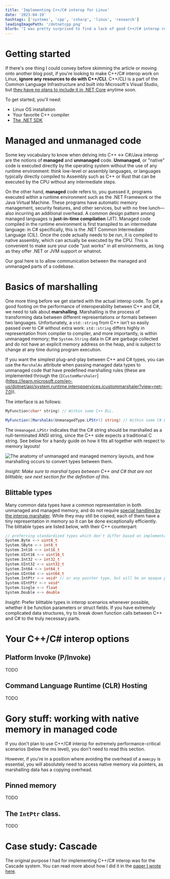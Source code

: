 ```yaml
---
title: 'Implementing C++/C# interop for Linux'
date: '2023-04-19'
hashtags: ['systems', 'cpp', 'csharp', 'linux', 'research']
leadingImagePath: '/dotnetcpp.png'
blurb: "I was pretty surprised to find a lack of good C++/C# interop resources online for Linux, given that most of the online tutorials were for C++/CLI, which only works with Windows. Here, we'll explore the basics, internals, and gory bits like making pointers to native memory safely, with some remarks on performance."
---
```


# Getting started

If there's one thing I could convey before skimming the article or moving onto another blog post,
if you're looking to make C++/C# interop work on Linux, **ignore any resources to do with C++/CLI.**
C++/CLI is a part of the Common Language Infrastructure and built into Microsoft's Visual Studio,
but [they have no plans to include it in .NET Core](https://github.com/dotnet/core/issues/2508) anytime soon.

To get started, you'll need:

- Linux OS installation
- Your favorite C++ compiler
- [The .NET SDK](https://learn.microsoft.com/en-us/dotnet/core/install/linux)

# Managed and unmanaged code

Some key vocabulary to know when delving into C++ <-> C#/Java interop are the notions of **managed**
and **unmanaged** code. **Unmanaged**, or "native" code is executed directly by the operating system
without the use of any runtime environment: think low-level or assembly languages, or languages
typically directly compiled to Assembly such as C++ or Rust that can be executed by the CPU without
any intermediate steps.

On the other hand, **managed** code refers to, you guessed it, programs executed within a runtime
environment such as the .NET Framework or the Java Virtual Machine. These programs have automatic
memory management, security features, and other services, but with no free lunch—also incurring
an additional overhead. A common design pattern among managed languages is **just-in-time
compilation** (JIT). Managed code compiled in the runtime environment is first transpiled to an
intermediate language: in C# specifically, this is the .NET Common Intermediate Language (CIL).
Once the code actually needs to be run, it is compiled to native assembly, which can actually be
executed by the CPU. This is convenient to make sure your code "just works" in all environments,
as long as they offer .NET or JVM support or whatnot.

Our goal here is to allow communication between the managed and unmanaged parts of a codebase.

# Basics of marshalling

One more thing before we get started with the actual interop code. To get a good footing on the
performance of interoperability between C++ and C#, we need to talk about **marshalling**.
Marshalling is the process of transforming data between different representations or formats between
two languages. Unfortunately, a `std::string` from C++ isn't so easily passed over to C# without
extra work: `std::string` differs highly in representation from compiler to compiler, and more
importantly, is within unmanaged memory; the `System.String` data in C# are garbage collected and
do not have an explicit memory address on the heap, and is subject to change at any time during
program execution.

If you want the simplest plug-and-play between C++ and C# types, you can use the `MarshalAs`
attribute when passing managed data types to unmanaged code that have predefined marshalling rules
(these are implemented through the (`ICustomMarshaler`](https://learn.microsoft.com/en-us/dotnet/api/system.runtime.interopservices.icustommarshaler?view=net-7.0)).

The interface is as follows:

```cpp
MyFunction(char* string) // Within some C++ DLL.
```

```cs
MyFunction([MarshalAs(UnmanagedType.LPStr)] string) // Within some C# DLL.
```

The `Unmanaged.LPStr` indicates that the C# string should be marshalled as a null-terminated ANSI
string, since the C++ side expects a traditional C string. See below for a handy guide on
how it fits all together with respect to memory layouts!

![The anatomy of unmanaged and managed memory layouts, and how marshalling occurs to convert types between them.](/unmanagedmanaged.png)

_Insight: Make sure to marshal types between C++ and C# that are not blittable; see next section for
the definition of this._

## Blittable types

Many common data types have a common representation in both unmanaged and managed memory, and do
not require [special handling by the interop marshaler](https://learn.microsoft.com/en-us/dotnet/framework/interop/blittable-and-non-blittable-types).
While they may still be copied, each of them have a tiny representation in memory so it can be done
exceptionally efficiently. The blittable types are listed below, with their C++ counterpart:

```cpp
// preferring standardized types which don't differ based on implementation
System.Byte <-> uint8_t
System.SByte <-> int8_t
System.Int16 <-> int16_t
System.UInt16 <-> uint16_t
System.Int32 <-> int32_t
System.UInt32 <-> uint32_t
System.Int64 <-> int64_t
System.UInt64 <-> uint64_t
System.IntPtr <-> void* // or any pointer type, but will be an opaque pointer in C#
System.UIntPtr <-> void*
System.Single <-> float
System.Double <-> double
```

_Insight_: Prefer blittable types in interop scenarios whenever possible, whether it be function
parameters or struct fields. If you have extremely complicated data structures, try to break down
function calls between C++ and C# to the truly necessary parts.

# Your C++/C# interop options

## Platform Invoke (P/Invoke)

TODO

## Command Language Runtime (CLR) Hosting

TODO

# Gory stuff: working with native memory in managed code

If you don't plan to use C++/C# interop for extremely performance-critical scenarios (below the ms
level), you don't need to read this section.

However, if you're in a position where avoiding the overhead of a `memcpy` is essential, you will
absolutely need to access native memory via pointers, as marshalling data has a copying overhead.

## Pinned memory

TODO

## The `IntPtr` class.

TODO

# Case study: Cascade

The original purpose I had for implementing C++/C# interop was for the Cascade system. You can
read more about how I did it in the [paper I wrote here](/cascade_cs_writeup.pdf).
